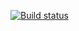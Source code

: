 [![Build status](https://ci.appveyor.com/api/projects/status/ogetn0lgt51f95ua?svg=true)](https://ci.appveyor.com/project/MariaKonov/patterns)